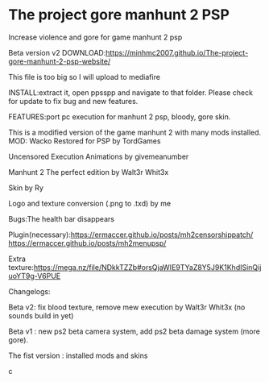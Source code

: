 # The project gore manhunt 2 PSP
Increase violence and gore for game manhunt 2 psp


Beta version v2
DOWNLOAD:https://minhmc2007.github.io/The-project-gore-manhunt-2-psp-website/ 

This file is too big so I will upload to mediafire

INSTALL:extract it, open ppsspp and navigate to that folder.
Please check for update to fix bug and new features.

FEATURES:port pc execution for manhunt 2 psp, bloody, gore skin. 

This is a modified version of the game manhunt 2 with many mods installed. 
MOD:
   Wacko Restored for PSP by TordGames
   
   Uncensored Execution Animations by givemeanumber
   
   Manhunt 2 The perfect edition by Walt3r Whit3x
   
   Skin by Ry

Logo and texture conversion (.png to .txd) by me
 
Bugs:The health bar disappears 

Plugin(necessary):https://ermaccer.github.io/posts/mh2censorshippatch/
https://ermaccer.github.io/posts/mh2menupsp/

Extra texture:https://mega.nz/file/NDkkTZZb#orsQjaWIE9TYaZ8Y5J9K1KhdISinQijuoYT9g-V6PUE

Changelogs:

Beta v2: fix blood texture, remove mew execution by Walt3r Whit3x (no sounds build in yet) 

Beta v1 : new ps2 beta camera system, add ps2 beta damage system (more gore).

The fist version : installed mods and skins

 

c 
